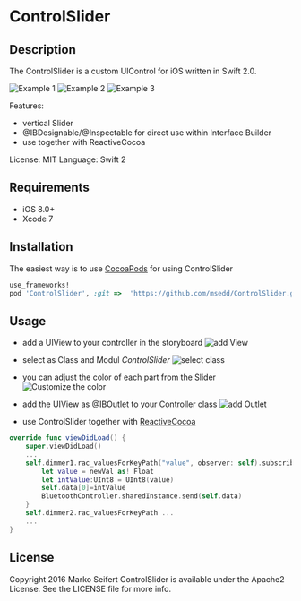 # ControlSlider


## Description
The ControlSlider is a custom UIControl for iOS written in Swift 2.0.


![Example 1](https://raw.githubusercontent.com/msedd/ControlSlider/master/screens/screen0_s.png)
![Example 2](https://raw.githubusercontent.com/msedd/ControlSlider/master/screens/screen1_s.png)
![Example 3](https://raw.githubusercontent.com/msedd/ControlSlider/master/screens/screen2_s.png)


Features:

* vertical Slider 
* @IBDesignable/@Inspectable for direct use within Interface Builder
* use together with ReactiveCocoa

License: MIT
Language: Swift 2

## Requirements
- iOS 8.0+
- Xcode 7

## Installation

The easiest way is to use [CocoaPods](http://cocoapods.org) for using ControlSlider

```ruby
use_frameworks!
pod 'ControlSlider', :git =>  'https://github.com/msedd/ControlSlider.git'
```

## Usage
* add a UIView to your controller in the storyboard 
![add View](https://raw.githubusercontent.com/msedd/ControlSlider/master/screens/integration0.png)

* select as Class and Modul *ControlSlider*
![select class](https://raw.githubusercontent.com/msedd/ControlSlider/master/screens/integration1.png)

* you can adjust the color of each part from the Slider
![Customize the color](https://raw.githubusercontent.com/msedd/ControlSlider/master/screens/adjust.png)

* add the UIView as @IBOutlet to your Controller class
![add Outlet](https://raw.githubusercontent.com/msedd/ControlSlider/master/screens/integration2.png)

* use ControlSlider together with [ReactiveCocoa](https://github.com/ReactiveCocoa/ReactiveCocoa)
```swift
override func viewDidLoad() {
	super.viewDidLoad()
    ...
	self.dimmer1.rac_valuesForKeyPath("value", observer: self).subscribeNext { (newVal:AnyObject!) -> Void in
    	let value = newVal as! Float
        let intValue:UInt8 = UInt8(value)
        self.data[0]=intValue
		BluetoothController.sharedInstance.send(self.data)
	}
	self.dimmer2.rac_valuesForKeyPath ...
	...
}
```
## License
Copyright 2016 Marko Seifert
ControlSlider is available under the Apache2 License. See the LICENSE file for more info.